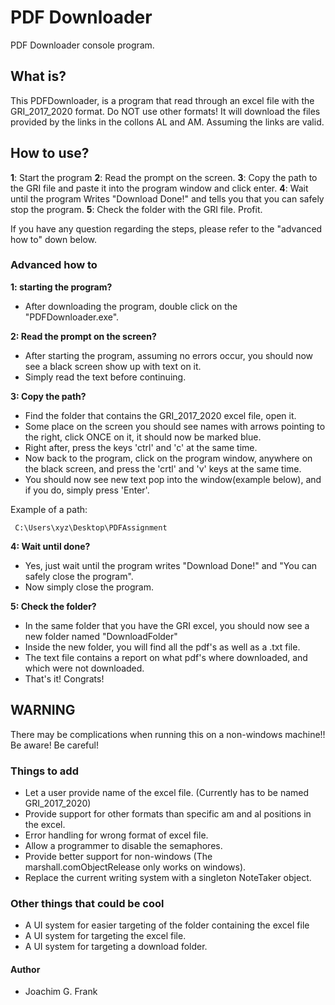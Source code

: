 ﻿# PDF Downloader
PDF Downloader console program.

## What is?
This PDFDownloader, is a program that read through an excel file with the GRI_2017_2020 format. Do NOT use other formats!
It will download the files provided by the links in the collons AL and AM. Assuming the links are valid.


## How to use?
**1**: Start the program
**2**: Read the prompt on the screen.
**3**: Copy the path to the GRI file and paste it into the program window and click enter.
**4**: Wait until the program Writes "Download Done!" and tells you that you can safely stop the program.
**5**: Check the folder with the GRI file. Profit.

If you have any question regarding the steps, please refer to the "advanced how to" down below.


### Advanced how to
**1: starting the program?**
- After downloading the program, double click on the "PDFDownloader.exe".

**2: Read the prompt on the screen?**
- After starting the program, assuming no errors occur, you should now see a black screen show up with text on it.
- Simply read the text before continuing.

**3: Copy the path?**
- Find the folder that contains the GRI_2017_2020 excel file, open it.
- Some place on the screen you should see names with arrows pointing to the right, click ONCE on it, it should now be marked blue.
- Right after, press the keys 'ctrl' and 'c' at the same time.
- Now back to the program, click on the program window, anywhere on the black screen, and press the 'crtl' and 'v' keys at the same time.
- You should now see new text pop into the window(example below), and if you do, simply press 'Enter'.

Example of a path:
```
 C:\Users\xyz\Desktop\PDFAssignment
```

**4: Wait until done?**
- Yes, just wait until the program writes "Download Done!" and "You can safely close the program".
- Now simply close the program.

**5: Check the folder?**
- In the same folder that you have the GRI excel, you should now see a new folder named "DownloadFolder"
- Inside the new folder, you will find all the pdf's as well as a .txt file.
- The text file contains a report on what pdf's where downloaded, and which were not downloaded.
- That's it! Congrats!


## **WARNING** 
There may be complications when running this on a non-windows machine!!
Be aware! Be careful!


### Things to add
- Let a user provide name of the excel file. (Currently has to be named GRI_2017_2020)
- Provide support for other formats than specific am and al positions in the excel.
- Error handling for wrong format of excel file.
- Allow a programmer to disable the semaphores.
- Provide better support for non-windows (The marshall.comObjectRelease only works on windows).
- Replace the current writing system with a singleton NoteTaker object.

### Other things that could be cool
- A UI system for easier targeting of the folder containing the excel file
- A UI system for targeting the excel file.
- A UI system for targeting a download folder.






#### Author
- Joachim G. Frank
